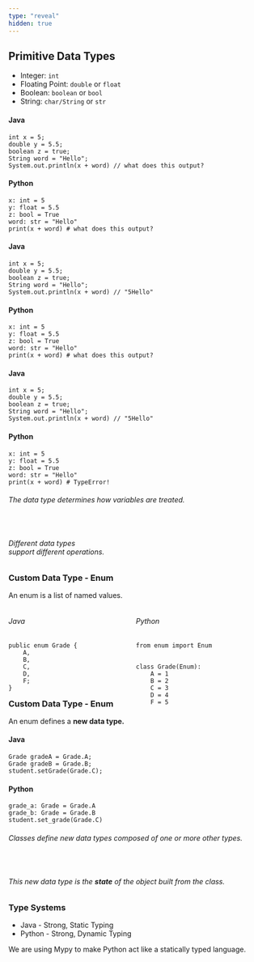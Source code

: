 ```yaml
---
type: "reveal"
hidden: true
---
```

<section>
    <h2>Primitive Data Types</h2>
    <ul>
        <li>Integer: <code>int</code></li>
        <li>Floating Point: <code>double</code> or <code>float</code></li>
        <li>Boolean: <code>boolean</code> or <code>bool</code></li>
        <li>String: <code>char/String</code> or <code>str</code></li>
    </ul>
</section>
<section>
    <h4>Java</h4>
    <pre class="java"><code>int x = 5;
double y = 5.5;
boolean z = true;
String word = "Hello";
System.out.println(x + word) // what does this output?</code></pre>
    <h4>Python</h4>
    <pre class="python"><code>x: int = 5
y: float = 5.5
z: bool = True
word: str = "Hello"
print(x + word) # what does this output?</code></pre>
</section>
<section>
    <h4>Java</h4>
    <pre class="java"><code>int x = 5;
double y = 5.5;
boolean z = true;
String word = "Hello";
System.out.println(x + word) // "5Hello"</code></pre>
    <h4>Python</h4>
    <pre class="python"><code>x: int = 5
y: float = 5.5
z: bool = True
word: str = "Hello"
print(x + word) # what does this output?</code></pre>
</section>
<section>
    <h4>Java</h4>
    <pre class="java"><code>int x = 5;
double y = 5.5;
boolean z = true;
String word = "Hello";
System.out.println(x + word) // "5Hello"</code></pre>
    <h4>Python</h4>
    <pre class="python"><code>x: int = 5
y: float = 5.5
z: bool = True
word: str = "Hello"
print(x + word) # TypeError!</code></pre>
</section>
<section>
    <h6>The data type determines how variables are treated.</h6>
    <br>
    <h6 class="fragment">Different data types<br>support different operations.</h6>
</section>
<section>
    <h3>Custom Data Type - Enum</h3>
    <p>An enum is a list of named values.</p>
    <div style="float: right; width: 50%">
        <h6>Python</h6>
        <pre class="python stretch"><code>from enum import Enum<br><br>
class Grade(Enum):
    A = 1
    B = 2
    C = 3
    D = 4
    F = 5</code></pre>
    </div>
    <div style="float: left; width: 50%">
        <h6>Java</h6>
        <pre class="java"><code>public enum Grade {
    A,
    B,
    C,
    D,
    F;
}</code></pre>
    </div>
</section>
<section>
    <h3>Custom Data Type - Enum</h3>
    <p>An enum defines a <b>new data type.</b></p>
    <h4>Java</h4>
    <pre class="java"><code>Grade gradeA = Grade.A;
Grade gradeB = Grade.B;
student.setGrade(Grade.C);</code></pre>
    <h4>Python</h4>
    <pre class="python"><code>grade_a: Grade = Grade.A
grade_b: Grade = Grade.B
student.set_grade(Grade.C)</code></pre>
</section>
<section>
    <h6>Classes define new data types composed of one or more other types.</h6>
    <br>
    <h6 class="fragment">This new data type is the <b><i>state</i></b> of the object built from the class.</h6>
</section>
<section>
    <h3>Type Systems</h3>
    <ul>
        <li>Java - Strong, Static Typing</li>
        <li>Python - Strong, Dynamic Typing</li>
    </ul>
    <p class="fragment">We are using Mypy to make Python act like a statically typed language.</p>
</section>
